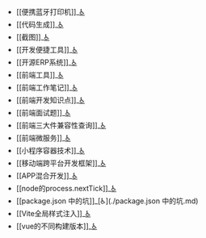 - [[便携蓝牙打印机]]_[♿](./便携蓝牙打印机.md)
- [[代码生成]]_[♿](./代码生成.md)
- [[截图]]_[♿](./截图.md)
- [[开发便捷工具]]_[♿](./开发便捷工具.md)
- [[开源ERP系统]]_[♿](./开源ERP系统.md)
- [[前端工具]]_[♿](./前端工具.md)
- [[前端工作笔记]]_[♿](./前端工作笔记.md)
- [[前端开发知识点]]_[♿](./前端开发知识点.md)
- [[前端面试题]]_[♿](./前端面试题.md)
- [[前端三大件兼容性查询]]_[♿](./前端三大件兼容性查询.md)
- [[前端微服务]]_[♿](./前端微服务.md)
- [[小程序容器技术]]_[♿](./小程序容器技术.md)
- [[移动端跨平台开发框架]]_[♿](./移动端跨平台开发框架.md)
- [[APP混合开发]]_[♿](./APP混合开发.md)
- [[node的process.nextTick]]_[♿](./node的process.nextTick.md)
- [[package.json 中的坑]]_[♿](./package.json 中的坑.md)
- [[Vite全局样式注入]]_[♿](./Vite全局样式注入.md)
- [[vue的不同构建版本]]_[♿](./vue的不同构建版本.md)
